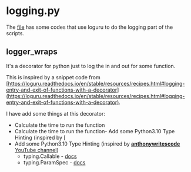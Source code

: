 # logging.py

The [file](../example_module/logging.py) has some codes that use loguru to do the logging part of the scripts.

## logger_wraps
It's a decorator for python just to log the in and out for some function.

This is inspired by a snippet code from [https://loguru.readthedocs.io/en/stable/resources/recipes.html#logging-entry-and-exit-of-functions-with-a-decorator](https://loguru.readthedocs.io/en/stable/resources/recipes.html#logging-entry-and-exit-of-functions-with-a-decorator).

I have add some things at this decorator:
- Calculate the time to run the function
- Calculate the time to run the function- Add some Python3.10 Type Hinting (inspired by [
- Add some Python3.10 Type Hinting (inspired by [**anthonywritescode** YouTube channel](https://www.youtube.com/watch?v=fwZoxWyMGM8))
  - typing.Callable - [docs](https://docs.python.org/3/library/typing.html#callable)
  - typing.ParamSpec - [docs](https://docs.python.org/3/library/typing.html#typing.ParamSpec)